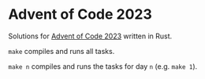 # Advent of Code 2023

Solutions for [Advent of Code 2023](https://adventofcode.com/) written in Rust.

`make` compiles and runs all tasks.

`make n` compiles and runs the tasks for day `n` (e.g. `make 1`).